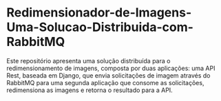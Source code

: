 # Redimensionador-de-Imagens-Uma-Solucao-Distribuida-com-RabbitMQ
Este repositório apresenta uma solução distribuída para o redimensionamento de imagens, composta por duas aplicações: uma API Rest, baseada em Django, que envia solicitações de imagem através do RabbitMQ para uma segunda aplicação que consome as solicitações, redimensiona as imagens e retorna o resultado para a API.
